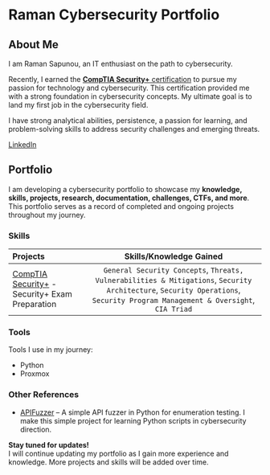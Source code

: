 # Raman Cybersecurity Portfolio

## About Me
I am Raman Sapunou, an IT enthusiast on the path to cybersecurity.  

Recently, I earned the [**CompTIA Security+** certification](https://www.credly.com/badges/17531add-3e8e-4cb1-99bb-c5ad4559cfc6/linked_in_profile) to pursue my passion for technology and cybersecurity. This certification provided me with a strong foundation in cybersecurity concepts. My ultimate goal is to land my first job in the cybersecurity field.  

I have strong analytical abilities, persistence, a passion for learning, and problem-solving skills to address security challenges and emerging threats.  

[LinkedIn](https://www.linkedin.com/in/raman-sapunou-753718340/)

## Portfolio

I am developing a cybersecurity portfolio to showcase my **knowledge, skills, projects, research, documentation, challenges, CTFs, and more**. This portfolio serves as a record of completed and ongoing projects throughout my journey.  

### Skills  
| Projects | Skills/Knowledge Gained |  
| :--- |:---:|  
| [CompTIA Security+](https://www.credly.com/badges/17531add-3e8e-4cb1-99bb-c5ad4559cfc6/linked_in_profile) - Security+ Exam Preparation | `General Security Concepts`, `Threats, Vulnerabilities & Mitigations`, `Security Architecture`, `Security Operations`, `Security Program Management & Oversight`, `CIA Triad` |  

### Tools  
Tools I use in my journey:  
- Python  
- Proxmox  

### Other References   
- [APIFuzzer](https://github.com/sapan322/APIFuzzer) – A simple API fuzzer in Python for enumeration testing.  I make this simple project for learning Python scripts in cybersecurity direction. 

**Stay tuned for updates!**  
I will continue updating my portfolio as I gain more experience and knowledge. More projects and skills will be added over time.  
